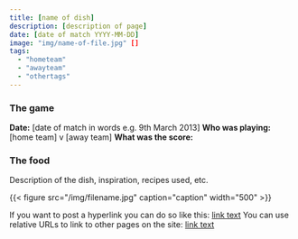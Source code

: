 ```yaml
---
title: [name of dish]
description: [description of page]
date: [date of match YYYY-MM-DD]
image: "img/name-of-file.jpg" []
tags:
  - "hometeam"
  - "awayteam"
  - "othertags"
---
```


### The game

**Date:** [date of match in words e.g. 9th March 2013]
**Who was playing:** [home team] v [away team]
**What was the score:**

### The food

Description of the dish, inspiration, recipes used, etc.

{{< figure src="/img/filename.jpg" caption="caption" width="500" >}}

If you want to post a hyperlink you can do so like this:
[link text](https://www.url.com/)
You can use relative URLs to link to other pages on the site:
[link text](/posts/2019-02-02-haggis-gnocchi/)
